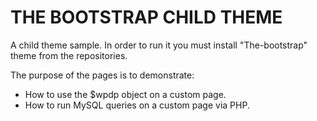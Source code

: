 THE BOOTSTRAP CHILD THEME
=========================

A child theme sample. 
In order to run it you must install "The-bootstrap" theme from the repositories.

The purpose of the pages is to demonstrate:

* How to use the $wpdp object on a custom page.
* How to run MySQL queries on a custom page via PHP.
